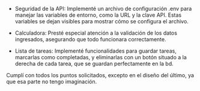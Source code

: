 * Seguridad de la API: Implementé un archivo de configuración .env para manejar las variables de entorno, como la URL y la clave API. Estas variables se dejan visibles para mostrar cómo se configura el archivo.

* Calculadora: Presté especial atención a la validación de los datos ingresados, asegurando que todo funcionara correctamente.

* Lista de tareas: Implementé funcionalidades para guardar tareas, marcarlas como completadas, y eliminarlas con un botón situado a la derecha de cada tarea, que se guardan
perfectamente en la bd.

Cumplí con todos los puntos solicitados, excepto en el diseño del último, ya que esa parte no tengo imaginación.
